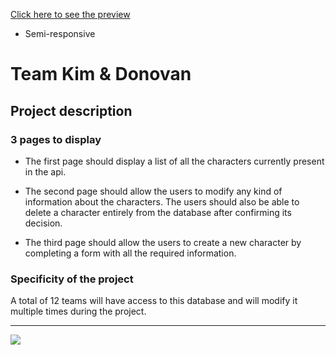 [Click here to see the preview](https://donovan-herion.github.io/character-manager/)

- Semi-responsive

# Team Kim & Donovan

## Project description

### 3 pages to display

- The first page should display a list of all the characters currently present in the api.

- The second page should allow the users to modify any kind of information about the characters. The users should also be able to delete a character entirely from the database after confirming its decision.

- The third page should allow the users to create a new character by completing a form with all the required information.

### Specificity of the project

A total of 12 teams will have access to this database and will modify it multiple times during the project.

---

![](https://media.giphy.com/media/uTuLngvL9p0Xe/giphy.gif)
